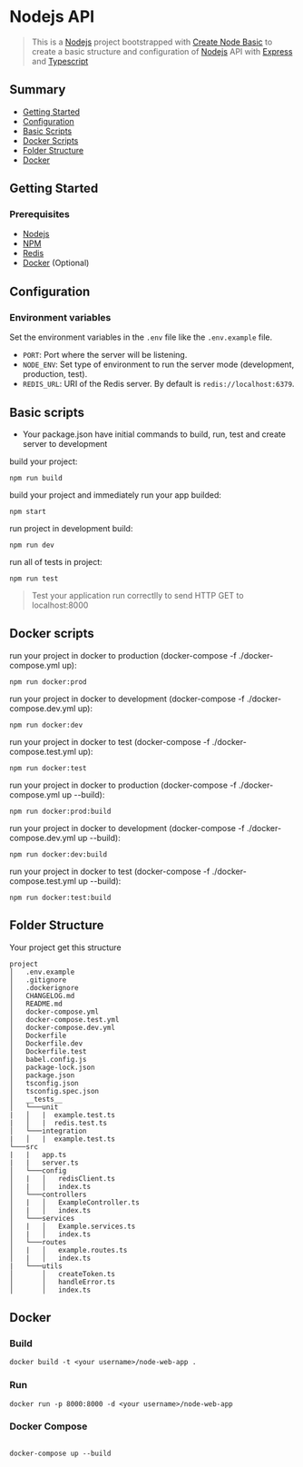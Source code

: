 # Nodejs API

 > This is a [Nodejs](https://nodejs.org/en/) project bootstrapped with [Create Node Basic](https://github.com/mugarate12/basic-node-ts-config) to create a basic structure and configuration of [Nodejs](https://nodejs.org/en) API with [Express](https://expressjs.com) and [Typescript](https://www.typescriptlang.org)

## Summary

- [Getting Started](#getting-started)
- [Configuration](#configuration)
- [Basic Scripts](#basic-scripts)
- [Docker Scripts](#docker-scripts)
- [Folder Structure](#folder-structure)
- [Docker](#docker)

## Getting Started

### Prerequisites

- [Nodejs](https://nodejs.org/en/)
- [NPM](https://www.npmjs.com/get-npm)
- [Redis](https://redis.io/)
- [Docker](https://www.docker.com/get-started) (Optional)

## Configuration

### Environment variables

Set the environment variables in the `.env` file like the `.env.example` file.

-  `PORT`: Port where the server will be listening.
-  `NODE_ENV`: Set type of environment to run the server mode (development, production, test).
-  `REDIS_URL`: URI of the Redis server. By default is `redis://localhost:6379`.

## Basic scripts

- Your package.json have initial commands to build, run, test and create server to development

build your project:
```shell
npm run build
```

build your project and immediately run your app builded:
```shell
npm start
```

run project in development build:
```shell
npm run dev
```

run all of tests in project:
```shell
npm run test
```
> Test your application run correctlly to send HTTP GET to localhost:8000

## Docker scripts

run your project in docker to production (docker-compose -f ./docker-compose.yml up):
```shell
npm run docker:prod
```

run your project in docker to development (docker-compose -f ./docker-compose.dev.yml up):
```shell
npm run docker:dev
```

run your project in docker to test (docker-compose -f ./docker-compose.test.yml up):
```shell
npm run docker:test
```

run your project in docker to production (docker-compose -f ./docker-compose.yml up --build):
```shell
npm run docker:prod:build
```

run your project in docker to development (docker-compose -f ./docker-compose.dev.yml up --build):
```shell
npm run docker:dev:build
```

run your project in docker to test (docker-compose -f ./docker-compose.test.yml up --build):
```shell
npm run docker:test:build
```

## Folder Structure

Your project get this structure
```
project
│   .env.example
│   .gitignore
│   .dockerignore
│   CHANGELOG.md
│   README.md
│   docker-compose.yml
│   docker-compose.test.yml
│   docker-compose.dev.yml
│   Dockerfile
│   Dockerfile.dev
│   Dockerfile.test
│   babel.config.js
│   package-lock.json
│   package.json
│   tsconfig.json
│   tsconfig.spec.json
│   __tests__
│   └───unit
|   │   |  example.test.ts
|   │   |  redis.test.ts
│   └───integration
|   │   |  example.test.ts
└───src
|   |   app.ts
|   |   server.ts
│   └───config
│   |   │   redisClient.ts
│   |   │   index.ts
│   └───controllers
│   |   │   ExampleController.ts
│   |   │   index.ts
│   └───services
│   |   │   Example.services.ts
│   |   │   index.ts
│   └───routes
│   |   │   example.routes.ts
│   |   │   index.ts
|   └───utils
│       │   createToken.ts
│       │   handleError.ts
│       │   index.ts
```

## Docker

### Build

```shell
docker build -t <your username>/node-web-app .
```

### Run

```shell
docker run -p 8000:8000 -d <your username>/node-web-app
```

### Docker Compose

```shell

docker-compose up --build

```